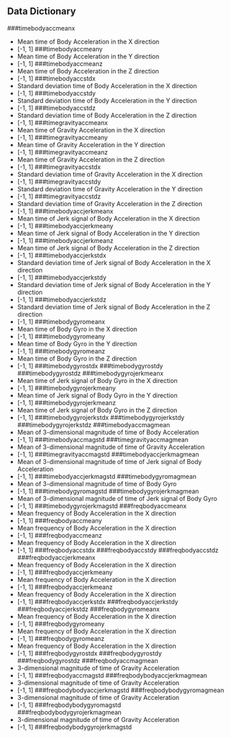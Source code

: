 ## Data Dictionary

###timebodyaccmeanx
* Mean time of Body Acceleration in the X direction
* [-1, 1]
###timebodyaccmeany
* Mean time of Body Acceleration in the Y direction
* [-1, 1]
###timebodyaccmeanz
* Mean time of Body Acceleration in the Z direction
* [-1, 1]
###timebodyaccstdx
* Standard deviation time of Body Acceleration in the X direction
* [-1, 1]
###timebodyaccstdy
* Standard deviation time of Body Acceleration in the Y direction
* [-1, 1]
###timebodyaccstdz
* Standard deviation time of Body Acceleration in the Z direction
* [-1, 1]
###timegravityaccmeanx
* Mean time of Gravity Acceleration in the X direction
* [-1, 1]
###timegravityaccmeany
* Mean time of Gravity Acceleration in the Y direction
* [-1, 1]
###timegravityaccmeanz
* Mean time of Gravity Acceleration in the Z direction
* [-1, 1]
###timegravityaccstdx
* Standard deviation time of Gravity Acceleration in the X direction
* [-1, 1]
###timegravityaccstdy
* Standard deviation time of Gravity Acceleration in the Y direction
* [-1, 1]
###timegravityaccstdz
* Standard deviation time of Gravity Acceleration in the Z direction
* [-1, 1]
###timebodyaccjerkmeanx
* Mean time of Jerk signal of Body Acceleration in the X direction
* [-1, 1]
###timebodyaccjerkmeany
* Mean time of Jerk signal of Body Acceleration in the Y direction
* [-1, 1]
###timebodyaccjerkmeanz
* Mean time of Jerk signal of Body Acceleration in the Z direction
* [-1, 1]
###timebodyaccjerkstdx
* Standard deviation time of Jerk signal of Body Acceleration in the X direction
* [-1, 1]
###timebodyaccjerkstdy
* Standard deviation time of Jerk signal of Body Acceleration in the Y direction
* [-1, 1]
###timebodyaccjerkstdz
* Standard deviation time of Jerk signal of Body Acceleration in the Z direction
* [-1, 1]
###timebodygyromeanx
* Mean time of Body Gyro in the X direction
* [-1, 1]
###timebodygyromeany
* Mean time of Body Gyro in the Y direction
* [-1, 1]
###timebodygyromeanz
* Mean time of Body Gyro in the Z direction
* [-1, 1]
###timebodygyrostdx
###timebodygyrostdy
###timebodygyrostdz
###timebodygyrojerkmeanx
* Mean time of Jerk signal of Body Gyro in the X direction
* [-1, 1]
###timebodygyrojerkmeany
* Mean time of Jerk signal of Body Gyro in the Y direction
* [-1, 1]
###timebodygyrojerkmeanz
* Mean time of Jerk signal of Body Gyro in the Z direction
* [-1, 1]
###timebodygyrojerkstdx
###timebodygyrojerkstdy
###timebodygyrojerkstdz
###timebodyaccmagmean
* Mean of 3-dimensional magnitude of time of Body Acceleration 
* [-1, 1]
###timebodyaccmagstd
###timegravityaccmagmean
* Mean of 3-dimensional magnitude of time of Gravity Acceleration 
* [-1, 1]
###timegravityaccmagstd
###timebodyaccjerkmagmean
* Mean of 3-dimensional magnitude of time of Jerk signal of Body Acceleration 
* [-1, 1]
###timebodyaccjerkmagstd
###timebodygyromagmean
* Mean of 3-dimensional magnitude of time of Body Gyro
* [-1, 1]
###timebodygyromagstd
###timebodygyrojerkmagmean
* Mean of 3-dimensional magnitude of time of Jerk signal of Body Gyro
* [-1, 1]
###timebodygyrojerkmagstd
###freqbodyaccmeanx
* Mean frequency of Body Acceleration in the X direction
* [-1, 1]
###freqbodyaccmeany
* Mean frequency of Body Acceleration in the X direction
* [-1, 1]
###freqbodyaccmeanz
* Mean frequency of Body Acceleration in the X direction
* [-1, 1]
###freqbodyaccstdx
###freqbodyaccstdy
###freqbodyaccstdz
###freqbodyaccjerkmeanx
* Mean frequency of Body Acceleration in the X direction
* [-1, 1]
###freqbodyaccjerkmeany
* Mean frequency of Body Acceleration in the X direction
* [-1, 1]
###freqbodyaccjerkmeanz
* Mean frequency of Body Acceleration in the X direction
* [-1, 1]
###freqbodyaccjerkstdx
###freqbodyaccjerkstdy
###freqbodyaccjerkstdz
###freqbodygyromeanx
* Mean frequency of Body Acceleration in the X direction
* [-1, 1]
###freqbodygyromeany
* Mean frequency of Body Acceleration in the X direction
* [-1, 1]
###freqbodygyromeanz
* Mean frequency of Body Acceleration in the X direction
* [-1, 1]
###freqbodygyrostdx
###freqbodygyrostdy
###freqbodygyrostdz
###freqbodyaccmagmean
* 3-dimensional magnitude of time of Gravity Acceleration
* [-1, 1]
###freqbodyaccmagstd
###freqbodybodyaccjerkmagmean
* 3-dimensional magnitude of time of Gravity Acceleration
* [-1, 1]
###freqbodybodyaccjerkmagstd
###freqbodybodygyromagmean
* 3-dimensional magnitude of time of Gravity Acceleration
* [-1, 1]
###freqbodybodygyromagstd
###freqbodybodygyrojerkmagmean
* 3-dimensional magnitude of time of Gravity Acceleration
* [-1, 1]
###freqbodybodygyrojerkmagstd